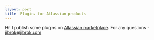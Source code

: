 ```yaml
---
layout: post
title: Plugins for Atlassian products
---
```


Hi! I publish some plugins on [Atlassian marketplace](https://marketplace.atlassian.com/vendors/1216083/jibrok).
For any questions - [jibrok@jibrok.com](mailto:jibrok@jibrok.com)
